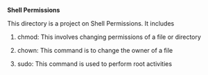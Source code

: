 **Shell Permissions**

This directory is a project on Shell Permissions.
It includes

1. chmod: This involves changing permissions of a file or directory

2. chown: This command is to change the owner of a file

3. sudo: This command is used to perform root activities